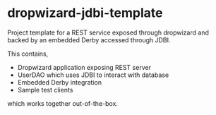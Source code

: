 dropwizard-jdbi-template
========================

Project template for a REST service exposed through dropwizard and backed by an embedded Derby accessed through JDBI.

This contains,

- Dropwizard application exposing REST server
- UserDAO which uses JDBI to interact with database
- Embedded Derby integration
- Sample test clients

which works together out-of-the-box. 

